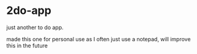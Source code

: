 # 2do-app
just another to do app. 

made this one for personal use as I often just use a notepad, will improve this in the future
